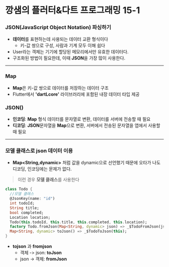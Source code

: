 # 깡샘의 플러터&다트 프로그래밍 15-1


### JSON(JavaScript Object Notation) 파싱하기
- **데이터**를 표현하는데 사용되는 데이터 교환 형식이다
    - 키-값 쌍으로 구성, 사람과 기계 모두 이해 쉽다
- User라는 객체는 기기에 할당된 메모리에서만 유효한 데이터다.
- 구조화된 방법이 필요한데, 이때 **JSON**을 가장 많이 사용한다.


--- 


### Map
- **Map**은 키-값 쌍으로 데이터를 저장하는 데이터 구조
- Flutter에서 **'dartLcore'** 라이브러리에 포함된 내장 데이터 타입 제공
### JSON()
- **인코딩**: **Map** 형식 데이터를 문자열로 변환, 데이터를 서버에 전송할 때 필요
- **디코딩**: **JSON**문자열을 **Map**으로 변환, 서버에서 전송된 문자열을 앱에서 사용할 때 필요

--- 

### 모델 클래스로 json 데이터 이용

- **Map<String,dynamic>** 처럼 값을 dynamic으로 선언했기 때문에 오타가 나도 디코딩, 인코딩에는 문제가 없다.
> 이런 경우 **모델 클래스**를 사용한다 
```dart
class Todo {
  //모델 클래스
  @JsonKey(name: "id")
  int todoId;
  String title;
  bool completed;
  Location location;
  Todo(this.todoId, this.title, this.completed, this.location);
  factory Todo.fromJson(Map<String, dynamic> json) => _$TodoFromJson(json);
  Map<String, dynamic> toJson() => _$TodoToJson(this);
}
```
- **tojson** 과 **fromjson**
    - 객체 -> json: **toJson**
    - json -> 객체: **fromJson**


